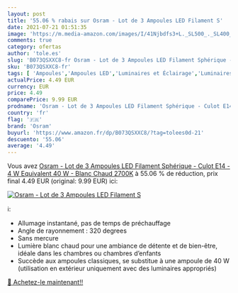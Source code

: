 ```yaml
---
layout: post
title: '55.06 % rabais sur Osram - Lot de 3 Ampoules LED Filament S'
date: 2021-07-21 01:51:35
image: 'https://m.media-amazon.com/images/I/41Njbdfs3+L._SL500_._SL400_.jpg'
comments: true
category: ofertas
author: 'tole.es'
slug: 'B073QSXXC8-fr Osram - Lot de 3 Ampoules LED Filament Sphérique - Culot...'
sku: 'B073QSXXC8-fr'
tags: [ 'Ampoules','Ampoules LED','Luminaires et Éclairage','Luminaires et éclairage','osram', ]
actualPrice: 4.49 EUR
currency: EUR
price: 4.49
comparePrice: 9.99 EUR
prodname: 'Osram - Lot de 3 Ampoules LED Filament Sphérique - Culot E14 - 4 W Equivalent 40 W - Blanc Chaud 2700K'
country: 'fr'
flag: '🇫🇷'
brand: 'Osram'
buyurl: 'https://www.amazon.fr/dp/B073QSXXC8/?tag=tolees0d-21'
descuento: '55.06'
average: '4.49'
---
```


Vous avez [Osram - Lot de 3 Ampoules LED Filament Sphérique - Culot E14 - 4 W Equivalent 40 W - Blanc Chaud 2700K](https://www.amazon.fr/dp/B073QSXXC8/?tag=tolees0d-21)  à  55.06 % de réduction, prix final  4.49 EUR (original: 9.99 EUR) ici:

[![Osram - Lot de 3 Ampoules LED Filament S](https://m.media-amazon.com/images/I/41Njbdfs3+L._SL500_._SL400_.jpg)](https://www.amazon.fr/dp/B073QSXXC8/?tag=tolees0d-21)

ℹ️:

- Allumage instantané, pas de temps de préchauffage
- Angle de rayonnement : 320 degrees
- Sans mercure
- Lumière blanc chaud pour une ambiance de détente et de bien-être, idéale dans les chambres ou chambres d’enfants
- Succède aux ampoules classiques, se substitue à une ampoule de 40 W (utilisation en extérieur uniquement avec des luminaires appropriés)

[🛒 Achetez-le maintenant!!](https://www.amazon.fr/dp/B073QSXXC8/?tag=tolees0d-21)
